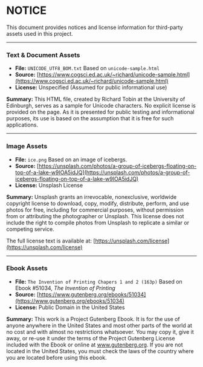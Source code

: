 # NOTICE

This document provides notices and license information for third-party assets used in this project.

---

### Text & Document Assets

*   **File:** `UNICODE_UTF8_BOM.txt` Based on `unicode-sample.html`
*   **Source:** [https://www.cogsci.ed.ac.uk/~richard/unicode-sample.html](https://www.cogsci.ed.ac.uk/~richard/unicode-sample.html)
*   **License:** Unspecified (Assumed for public informational use)

**Summary:** This HTML file, created by Richard Tobin at the University of Edinburgh, serves as a sample for Unicode characters. No explicit license is provided on the page. As it is presented for public testing and informational purposes, its use is based on the assumption that it is free for such applications.

---

### Image Assets

*   **File:** `ice.png` Based on an image of icebergs.
*   **Source:** [https://unsplash.com/photos/a-group-of-icebergs-floating-on-top-of-a-lake-w9IOA5idJQ](https://unsplash.com/photos/a-group-of-icebergs-floating-on-top-of-a-lake-w9IOA5idJQ)
*   **License:** Unsplash License

**Summary:** Unsplash grants an irrevocable, nonexclusive, worldwide copyright license to download, copy, modify, distribute, perform, and use photos for free, including for commercial purposes, without permission from or attributing the photographer or Unsplash. This license does not include the right to compile photos from Unsplash to replicate a similar or competing service.

The full license text is available at: [https://unsplash.com/license](https://unsplash.com/license)

---

### Ebook Assets

*   **File:** `The Invention of Printing Chapers 1 and 2 (163p)` Based on Ebook #51034, *The Invention of Printing*
*   **Source:** [https://www.gutenberg.org/ebooks/51034](https://www.gutenberg.org/ebooks/51034)
*   **License:** Public Domain in the United States

**Summary:** This work is a Project Gutenberg Ebook. It is for the use of anyone anywhere in the United States and most other parts of the world at no cost and with almost no restrictions whatsoever. You may copy it, give it away, or re-use it under the terms of the Project Gutenberg License included with the Ebook or online at www.gutenberg.org. If you are not located in the United States, you must check the laws of the country where you are located before using this ebook.